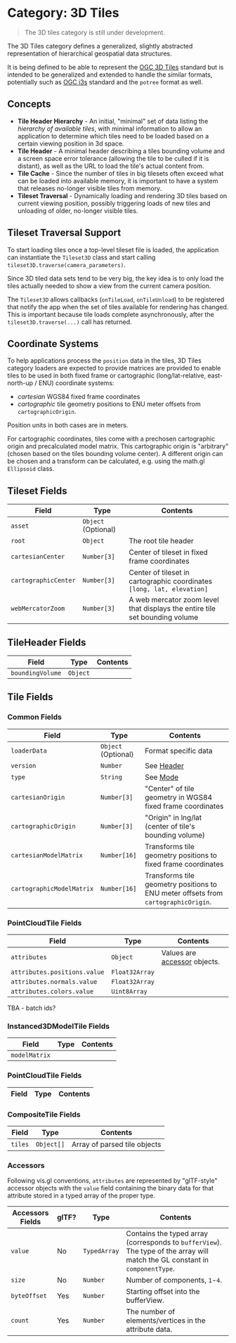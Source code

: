 # Category: 3D Tiles

> The 3D tiles category is still under development.

The 3D Tiles category defines a generalized, slightly abstracted representation of hierarchical geospatial data structures.

It is being defined to be able to represent the [OGC 3D Tiles](https://www.opengeospatial.org/standards/3DTiles) standard but is intended to be generalized and extended to handle the similar formats, potentially such as [OGC i3s](https://www.opengeospatial.org/standards/i3s) standard and the `potree` format as well.

## Concepts

- **Tile Header Hierarchy** - An initial, "minimal" set of data listing the _hierarchy of available tiles_, with minimal information to allow an application to determine which tiles need to be loaded based on a certain viewing position in 3d space.
- **Tile Header** - A minimal header describing a tiles bounding volume and a screen space error tolerance (allowing the tile to be culled if it is distant), as well as the URL to load the tile's actual content from.
- **Tile Cache** - Since the number of tiles in big tilesets often exceed what can be loaded into available memory, it is important to have a system that releases no-longer visible tiles from memory.
- **Tileset Traversal** - Dynamically loading and rendering 3D tiles based on current viewing position, possibly triggering loads of new tiles and unloading of older, no-longer visible tiles.

## Tileset Traversal Support

To start loading tiles once a top-level tileset file is loaded, the application can instantiate the `Tileset3D` class and start calling `tileset3D.traverse(camera_parameters)`.

Since 3D tiled data sets tend to be very big, the key idea is to only load the tiles actually needed to show a view from the current camera position.

The `Tileset3D` allows callbacks (`onTileLoad`, `onTileUnload`) to be registered that notify the app when the set of tiles available for rendering has changed. This is important because tile loads complete asynchronously, after the `tileset3D.traverse(...)` call has returned.

## Coordinate Systems

To help applications process the `position` data in the tiles, 3D Tiles category loaders are expected to provide matrices are provided to enable tiles to be used in both fixed frame or cartographic (long/lat-relative, east-north-up / ENU) coordinate systems:

- _cartesian_ WGS84 fixed frame coordinates
- _cartographic_ tile geometry positions to ENU meter offsets from `cartographicOrigin`.

Position units in both cases are in meters.

For cartographic coordinates, tiles come with a prechosen cartographic origin and precalculated model matrix. This cartographic origin is "arbitrary" (chosen based on the tiles bounding volume center). A different origin can be chosen and a transform can be calculated, e.g. using the math.gl `Ellipsoid` class.

## Tileset Fields

| Field                | Type                | Contents                                                                    |
| -------------------- | ------------------- | --------------------------------------------------------------------------- |
| `asset`              | `Object` (Optional) |                                                                             |
| `root`               | `Object`            | The root tile header                                                        |
| `cartesianCenter`    | `Number[3]`         | Center of tileset in fixed frame coordinates                                |
| `cartographicCenter` | `Number[3]`         | Center of tileset in cartographic coordinates `[long, lat, elevation]`      |
| `webMercatorZoom`    | `Number[3]`         | A web mercator zoom level that displays the entire tile set bounding volume |

## TileHeader Fields

| Field            | Type     | Contents |
| ---------------- | -------- | -------- |
| `boundingVolume` | `Object` |          |

## Tile Fields

### Common Fields

| Field                     | Type                | Contents                                                                           |
| ------------------------- | ------------------- | ---------------------------------------------------------------------------------- |
| `loaderData`              | `Object` (Optional) | Format specific data                                                               |
| `version`                 | `Number`            | See [Header](#header)                                                              |
| `type`                    | `String`            | See [Mode](#mode)                                                                  |
| `cartesianOrigin`         | `Number[3]`         | "Center" of tile geometry in WGS84 fixed frame coordinates                         |
| `cartographicOrigin`      | `Number[3]`         | "Origin" in lng/lat (center of tile's bounding volume)                             |
| `cartesianModelMatrix`    | `Number[16]`        | Transforms tile geometry positions to fixed frame coordinates                      |
| `cartographicModelMatrix` | `Number[16]`        | Transforms tile geometry positions to ENU meter offsets from `cartographicOrigin`. |

### PointCloudTile Fields

| Field                        | Type           | Contents                                  |
| ---------------------------- | -------------- | ----------------------------------------- |
| `attributes`                 | `Object`       | Values are [accessor](#accessor) objects. |
| `attributes.positions.value` | `Float32Array` |                                           |
| `attributes.normals.value`   | `Float32Array` |                                           |
| `attributes.colors.value`    | `Uint8Array`   |                                           |

TBA - batch ids?

### Instanced3DModelTile Fields

| Field         | Type | Contents |
| ------------- | ---- | -------- |
| `modelMatrix` |      |          |

### PointCloudTile Fields

| Field | Type | Contents |
| ----- | ---- | -------- |


### CompositeTile Fields

| Field   | Type       | Contents                     |
| ------- | ---------- | ---------------------------- |
| `tiles` | `Object[]` | Array of parsed tile objects |

### Accessors

Following vis.gl conventions, `attributes` are represented by "glTF-style" accessor objects with the `value` field containing the binary data for that attribute stored in a typed array of the proper type.

| Accessors Fields | glTF? | Type         | Contents                                                                                                                     |
| ---------------- | ----- | ------------ | ---------------------------------------------------------------------------------------------------------------------------- |
| `value`          | No    | `TypedArray` | Contains the typed array (corresponds to `bufferView`). The type of the array will match the GL constant in `componentType`. |
| `size`           | No    | `Number`     | Number of components, `1`-`4`.                                                                                               |
| `byteOffset`     | Yes   | `Number`     | Starting offset into the bufferView.                                                                                         |
| `count`          | Yes   | `Number`     | The number of elements/vertices in the attribute data.                                                                       |
